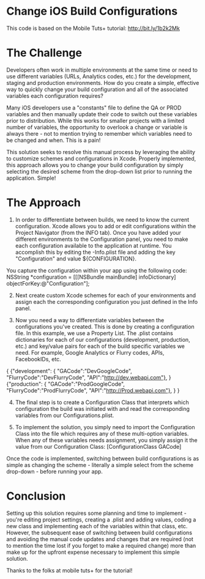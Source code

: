 Change iOS Build Configurations
======================

This code is based on the Mobile Tuts+ tutorial: http://bit.ly/1b2k2Mk

The Challenge
======================
Developers often work in multiple environments at the same time or need to use different variables (URLs, Analytics codes, etc.) for the development, staging and production environments. How do you create a simple, effective way to quickly change your build configuration and all of the associated variables each configuration requires?

Many iOS developers use a "constants" file to define the QA or PROD variables and then manually update their code to switch out these variables prior to distribution. While this works for smaller projects with a limited number of variables, the opportunity to overlook a change or variable is always there - not to mention trying to remember which variables need to be changed and when. This is a pain!

This solution seeks to resolve this manual process by leveraging the ability to customize schemes and configurations in Xcode. Properly implemented, this approach allows you to change your build configuration by simply selecting the desired scheme from the drop-down list prior to running the application. Simple!

The Approach
======================
1. In order to differentiate between builds, we need to know the current configuration. Xcode allows you to add or edit configurations within the Project Navigator (from the INFO tab). Once you have added your different environments to the Configuration panel, you need to make each configuration available to the application at runtime. You accomplish this by editing the -Info.plist file and adding the key "Configuration" and value ${CONFIGURATION}. 

You capture the configuration within your app using the following code:
    NSString *configuration = [[[NSBundle mainBundle] infoDictionary] objectForKey:@"Configuration"];

2.  Next create custom Xcode schemes for each of your environments and assign each the corresponding configuration you just defined in the Info panel.

3.  Now you need a way to differentiate variables between the configurations you've created. This is done by creating a configuration file. In this example, we use a Property List. The .plist contains dictionaries for each of our configurations (development, production, etc.) and key/value pairs for each of the build specific variables we need. For example, Google Analytics or Flurry codes, APIs, FacebookIDs, etc.

{
  {"development": {
    "GACode":"DevGoogleCode",
    "FlurryCode":"DevFlurryCode",
    "API":"http://dev.webapi.com"},
  }
  {"production": {
    "GACode":"ProdGoogleCode",
    "FlurryCode":"ProdFlurryCode",
    "API":"http://Prod.webapi.com"},
  }
}

4.  The final step is to create a Configuration Class that interprets which configuration the build was initiated with and read the corresponding variables from our Configurations.plist.

5.  To implement the solution, you simply need to import the Configuration Class into the file which requires any of these multi-option variables. When any of these variables needs assignment, you simply assign it the value from our Configuration Class:
    [ConfigurationClass GACode]

Once the code is implemented, switching between build configurations is as simple as changing the scheme - literally a simple select from the scheme drop-down - before running your app.

Conclusion
======================
Setting up this solution requires some planning and time to implement - you're editing project settings, creating a .plist and adding values, coding a new class and implementing each of the variables within that class, etc. However, the subsequent ease of switching between build configurations and avoiding the manual code updates and changes that are required (not to mention the time lost if you forget to make a required change) more than make up for the upfront expense necessary to implement this simple solution.

Thanks to the folks at mobile tuts+ for the tutorial!


